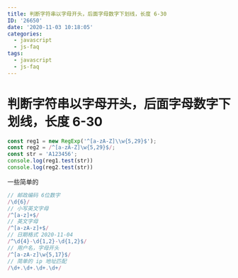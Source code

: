 ```yaml
---
title: 判断字符串以字母开头，后面字母数字下划线，长度 6-30
ID: '26650'
date: '2020-11-03 10:18:05'
categories:
  - javascript
  - js-faq
tags:
  - javascript
  - js-faq
---
```


# 判断字符串以字母开头，后面字母数字下划线，长度 6-30

``` js 
const reg1 = new RegExp('^[a-zA-Z]\\w{5,29}$');
const reg2 = /^[a-zA-Z]\w{5,29}$/;
const str = 'A123456';
console.log(reg1.test(str))
console.log(reg2.test(str))
```

一些简单的

``` js 
// 邮政编码 6位数字
/\d{6}/
// 小写英文字母
/^[a-z]+$/
// 英文字母
/^[a-zA-z]+$/
// 日期格式 2020-11-04
/^\d{4}-\d{1,2}-\d{1,2}$/
// 用户名，字母开头
/^[a-zA-z]\w{5,17}$/
// 简单的 ip 地址匹配
/\d+.\d+.\d+.\d+/
```
 
 
 
 
 
 
 
 
 
 
 
 
 
 
 
 
 
 
 
 
 
 
 
